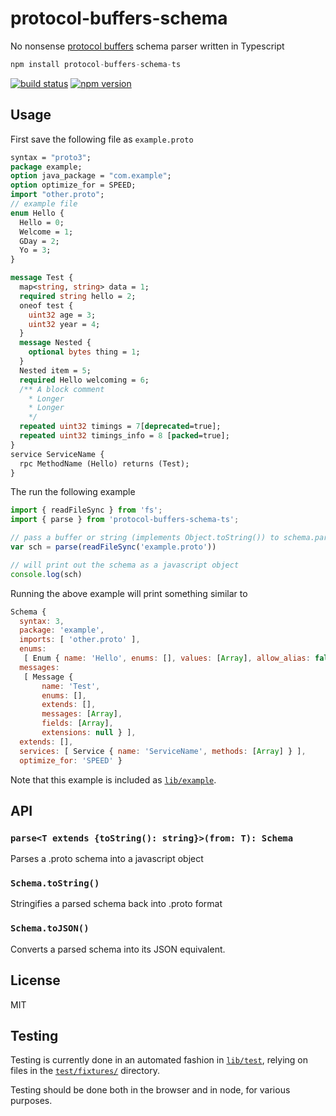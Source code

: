 # protocol-buffers-schema

No nonsense [protocol buffers](https://developers.google.com/protocol-buffers) schema parser written in Typescript

``` js
npm install protocol-buffers-schema-ts
```

[![build status](https://travis-ci.com/ZaneHannanAU/protocol-buffers-schema.svg?branch=master)](http://travis-ci.org/ZaneHannanAU/protocol-buffers-schema) [![npm version](https://badge.fury.io/js/protocol-buffers-schema-ts.svg)](https://npmjs.org/package/protocol-buffers-schema-ts)

## Usage

First save the following file as `example.proto`

```proto
syntax = "proto3";
package example;
option java_package = "com.example";
option optimize_for = SPEED;
import "other.proto";
// example file
enum Hello {
  Hello = 0;
  Welcome = 1;
  GDay = 2;
  Yo = 3;
}

message Test {
  map<string, string> data = 1;
  required string hello = 2;
  oneof test {
    uint32 age = 3;
    uint32 year = 4;
  }
  message Nested {
    optional bytes thing = 1;
  }
  Nested item = 5;
  required Hello welcoming = 6;
  /** A block comment
    * Longer
    * Longer
    */
  repeated uint32 timings = 7[deprecated=true];
  repeated uint32 timings_info = 8 [packed=true];
}
service ServiceName {
  rpc MethodName (Hello) returns (Test);
}
```

The run the following example

```typescript
import { readFileSync } from 'fs';
import { parse } from 'protocol-buffers-schema-ts';

// pass a buffer or string (implements Object.toString()) to schema.parse.
var sch = parse(readFileSync('example.proto'))

// will print out the schema as a javascript object
console.log(sch)
```

Running the above example will print something similar to

``` js
Schema {
  syntax: 3,
  package: 'example',
  imports: [ 'other.proto' ],
  enums:
   [ Enum { name: 'Hello', enums: [], values: [Array], allow_alias: false } ],
  messages:
   [ Message {
       name: 'Test',
       enums: [],
       extends: [],
       messages: [Array],
       fields: [Array],
       extensions: null } ],
  extends: [],
  services: [ Service { name: 'ServiceName', methods: [Array] } ],
  optimize_for: 'SPEED' }
```

Note that this example is included as [`lib/example`](./lib/example.mjs).

## API

### `parse<T extends {toString(): string}>(from: T): Schema`

Parses a .proto schema into a javascript object

### `Schema.toString()`

Stringifies a parsed schema back into .proto format

### `Schema.toJSON()`

Converts a parsed schema into its JSON equivalent.

## License

MIT

## Testing

Testing is currently done in an automated fashion in [`lib/test`](./lib/test.mjs), relying on files in the [`test/fixtures/`](./test/fixtures/) directory.

Testing should be done both in the browser and in node, for various purposes.